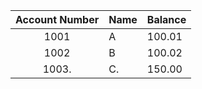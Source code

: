 | Account Number | Name | Balance |
|:--------------:|------|---------|
| 1001           | A    | 100.01  
| 1002           |B      |  100.02 |
| 1003.          | C.    |  150.00 | 
